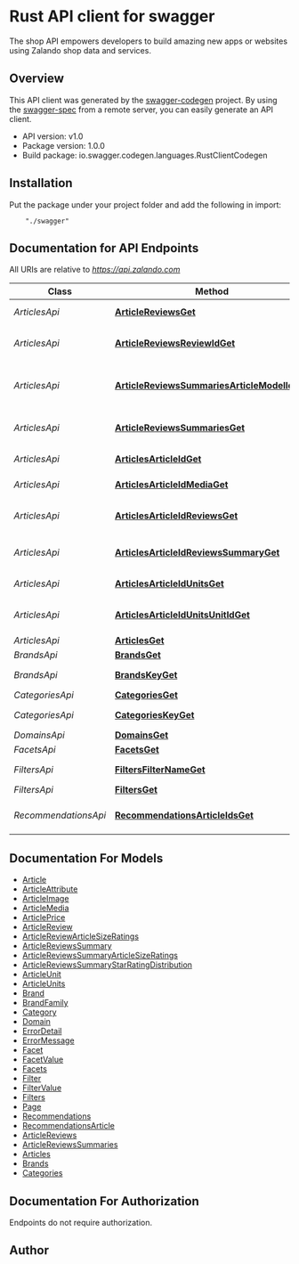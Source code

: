 # Rust API client for swagger

The shop API empowers developers to build amazing new apps or websites using Zalando shop data and services.

## Overview
This API client was generated by the [swagger-codegen](https://github.com/swagger-api/swagger-codegen) project.  By using the [swagger-spec](https://github.com/swagger-api/swagger-spec) from a remote server, you can easily generate an API client.

- API version: v1.0
- Package version: 1.0.0
- Build package: io.swagger.codegen.languages.RustClientCodegen

## Installation
Put the package under your project folder and add the following in import:
```
    "./swagger"
```

## Documentation for API Endpoints

All URIs are relative to *https://api.zalando.com*

Class | Method | HTTP request | Description
------------ | ------------- | ------------- | -------------
*ArticlesApi* | [**ArticleReviewsGet**](docs/ArticlesApi.md#articlereviewsget) | **Get** /article-reviews | Get Article Reviews
*ArticlesApi* | [**ArticleReviewsReviewIdGet**](docs/ArticlesApi.md#articlereviewsreviewidget) | **Get** /article-reviews/{reviewId} | Get Article Reviews by reviewId
*ArticlesApi* | [**ArticleReviewsSummariesArticleModelIdGet**](docs/ArticlesApi.md#articlereviewssummariesarticlemodelidget) | **Get** /article-reviews-summaries/{articleModelId} | Get Article Reviews Summaries by articleModelId
*ArticlesApi* | [**ArticleReviewsSummariesGet**](docs/ArticlesApi.md#articlereviewssummariesget) | **Get** /article-reviews-summaries | Get Article Reviews Summaries
*ArticlesApi* | [**ArticlesArticleIdGet**](docs/ArticlesApi.md#articlesarticleidget) | **Get** /articles/{articleId} | Get Article by articleId
*ArticlesApi* | [**ArticlesArticleIdMediaGet**](docs/ArticlesApi.md#articlesarticleidmediaget) | **Get** /articles/{articleId}/media | Get Article media by articleId
*ArticlesApi* | [**ArticlesArticleIdReviewsGet**](docs/ArticlesApi.md#articlesarticleidreviewsget) | **Get** /articles/{articleId}/reviews | Get Article reviews by articleId
*ArticlesApi* | [**ArticlesArticleIdReviewsSummaryGet**](docs/ArticlesApi.md#articlesarticleidreviewssummaryget) | **Get** /articles/{articleId}/reviews-summary | Get Article reviews summary by articleId
*ArticlesApi* | [**ArticlesArticleIdUnitsGet**](docs/ArticlesApi.md#articlesarticleidunitsget) | **Get** /articles/{articleId}/units | Get Article units by articleId
*ArticlesApi* | [**ArticlesArticleIdUnitsUnitIdGet**](docs/ArticlesApi.md#articlesarticleidunitsunitidget) | **Get** /articles/{articleId}/units/{unitId} | Get Article units by articleId snd unitId
*ArticlesApi* | [**ArticlesGet**](docs/ArticlesApi.md#articlesget) | **Get** /articles | Search for Articles
*BrandsApi* | [**BrandsGet**](docs/BrandsApi.md#brandsget) | **Get** /brands | Shop Brands
*BrandsApi* | [**BrandsKeyGet**](docs/BrandsApi.md#brandskeyget) | **Get** /brands/{key} | Get Single Brand by Key
*CategoriesApi* | [**CategoriesGet**](docs/CategoriesApi.md#categoriesget) | **Get** /categories | Shop Categories
*CategoriesApi* | [**CategoriesKeyGet**](docs/CategoriesApi.md#categorieskeyget) | **Get** /categories/{key} | Get Single Category by Key
*DomainsApi* | [**DomainsGet**](docs/DomainsApi.md#domainsget) | **Get** /domains | Shop Domains
*FacetsApi* | [**FacetsGet**](docs/FacetsApi.md#facetsget) | **Get** /facets | Shop Facets
*FiltersApi* | [**FiltersFilterNameGet**](docs/FiltersApi.md#filtersfilternameget) | **Get** /filters/{filterName} | Get Single Filter by filterName
*FiltersApi* | [**FiltersGet**](docs/FiltersApi.md#filtersget) | **Get** /filters | Shop Filters
*RecommendationsApi* | [**RecommendationsArticleIdsGet**](docs/RecommendationsApi.md#recommendationsarticleidsget) | **Get** /recommendations/{articleIds} | Get Recommendations by articleId


## Documentation For Models

 - [Article](docs/Article.md)
 - [ArticleAttribute](docs/ArticleAttribute.md)
 - [ArticleImage](docs/ArticleImage.md)
 - [ArticleMedia](docs/ArticleMedia.md)
 - [ArticlePrice](docs/ArticlePrice.md)
 - [ArticleReview](docs/ArticleReview.md)
 - [ArticleReviewArticleSizeRatings](docs/ArticleReviewArticleSizeRatings.md)
 - [ArticleReviewsSummary](docs/ArticleReviewsSummary.md)
 - [ArticleReviewsSummaryArticleSizeRatings](docs/ArticleReviewsSummaryArticleSizeRatings.md)
 - [ArticleReviewsSummaryStarRatingDistribution](docs/ArticleReviewsSummaryStarRatingDistribution.md)
 - [ArticleUnit](docs/ArticleUnit.md)
 - [ArticleUnits](docs/ArticleUnits.md)
 - [Brand](docs/Brand.md)
 - [BrandFamily](docs/BrandFamily.md)
 - [Category](docs/Category.md)
 - [Domain](docs/Domain.md)
 - [ErrorDetail](docs/ErrorDetail.md)
 - [ErrorMessage](docs/ErrorMessage.md)
 - [Facet](docs/Facet.md)
 - [FacetValue](docs/FacetValue.md)
 - [Facets](docs/Facets.md)
 - [Filter](docs/Filter.md)
 - [FilterValue](docs/FilterValue.md)
 - [Filters](docs/Filters.md)
 - [Page](docs/Page.md)
 - [Recommendations](docs/Recommendations.md)
 - [RecommendationsArticle](docs/RecommendationsArticle.md)
 - [ArticleReviews](docs/ArticleReviews.md)
 - [ArticleReviewsSummaries](docs/ArticleReviewsSummaries.md)
 - [Articles](docs/Articles.md)
 - [Brands](docs/Brands.md)
 - [Categories](docs/Categories.md)


## Documentation For Authorization
 Endpoints do not require authorization.


## Author



